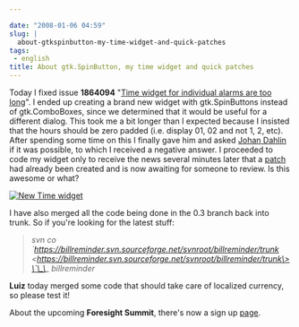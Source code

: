 ```yaml
---

date: "2008-01-06 04:59"
slug: |
  about-gtkspinbutton-my-time-widget-and-quick-patches
tags:
 - english
title: About gtk.SpinButton, my time widget and quick patches
---
```


Today I fixed issue **1864094** "[Time widget for individual alarms are
too
long](https://sourceforge.net/tracker/index.php?func=detail&aid=1864094&group_id=161428&atid=819795)".
I ended up creating a brand new widget with gtk.SpinButtons instead of
gtk.ComboBoxes, since we determined that it would be useful for a
different dialog. This took me a bit longer than I expected because I
insisted that the hours should be zero padded (i.e. display 01, 02 and
not 1, 2, etc). After spending some time on this I finally gave him and
asked [Johan
Dahlin](http://bugzilla.gnome.org/describeuser.cgi?login=johan%40gnome.org)
if it was possible, to which I received a negative answer. I proceeded
to code my widget only to receive the news several minutes later that a
[patch](http://bugzilla.gnome.org/show_bug.cgi?id=507566) had already
been created and is now awaiting for someone to review. Is this awesome
or what?

[![New Time
widget](http://farm3.static.flickr.com/2277/2171076332_6b0ce39878_o.png)](http://www.flickr.com/photos/ogmaciel/2171076332/)

I have also merged all the code being done in the 0.3 branch back into
trunk. So if you're looking for the latest stuff:

> *svn co
> \`https://billreminder.svn.sourceforge.net/svnroot/billreminder/trunk
> \<https://billreminder.svn.sourceforge.net/svnroot/billreminder/trunk\>\`\_\_
> billreminder*

**Luiz** today merged some code that should take care of localized
currency, so please test it!

About the upcoming **Foresight Summit**, there's now a sign up
[page](http://wiki.foresightlinux.org/display/marketing/Foresight+User+and+Developer+Conference).
